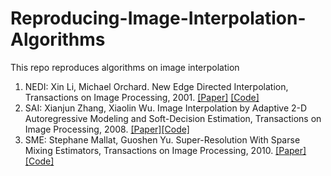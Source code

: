 # Reproducing-Image-Interpolation-Algorithms
This repo reproduces algorithms on image interpolation

1. NEDI: Xin Li, Michael Orchard. New Edge Directed Interpolation, Transactions on Image Processing, 2001. [[Paper]](https://ieeexplore.ieee.org/document/951537) [[Code]](NEDI/nedi_demo.m)
2. SAI: Xianjun Zhang, Xiaolin Wu. Image Interpolation by Adaptive 2-D Autoregressive Modeling and Soft-Decision Estimation, Transactions on Image Processing, 2008. [[Paper]](https://ieeexplore.ieee.org/document/4515976)[[Code]](SAI/ARInterpolation/ARInterpolation.exe)
3. SME: Stephane Mallat, Guoshen Yu. Super-Resolution With Sparse Mixing Estimators, Transactions on Image Processing, 2010. [[Paper]](https://ieeexplore.ieee.org/document/5460916) [[Code]](SME/demo_pepper.m)
